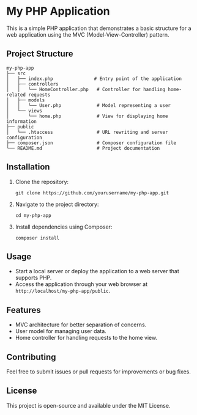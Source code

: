 # My PHP Application

This is a simple PHP application that demonstrates a basic structure for a web application using the MVC (Model-View-Controller) pattern.

## Project Structure

```
my-php-app
├── src
│   ├── index.php               # Entry point of the application
│   ├── controllers
│   │   └── HomeController.php   # Controller for handling home-related requests
│   ├── models
│   │   └── User.php             # Model representing a user
│   └── views
│       └── home.php             # View for displaying home information
├── public
│   └── .htaccess                # URL rewriting and server configuration
├── composer.json                # Composer configuration file
└── README.md                    # Project documentation
```

## Installation

1. Clone the repository:
   ```
   git clone https://github.com/yourusername/my-php-app.git
   ```

2. Navigate to the project directory:
   ```
   cd my-php-app
   ```

3. Install dependencies using Composer:
   ```
   composer install
   ```

## Usage

- Start a local server or deploy the application to a web server that supports PHP.
- Access the application through your web browser at `http://localhost/my-php-app/public`.

## Features

- MVC architecture for better separation of concerns.
- User model for managing user data.
- Home controller for handling requests to the home view.

## Contributing

Feel free to submit issues or pull requests for improvements or bug fixes.

## License

This project is open-source and available under the MIT License.